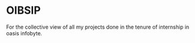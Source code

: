 # OIBSIP
For the collective view of all my projects done in the tenure of internship in oasis infobyte.
